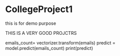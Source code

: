 # CollegeProject1
this is for demo purpose 


THIS IS A VERY GOOD PROJCTRS

emails_count= vectorizer.transform(emails)
predict = model.predict(emails_count)
print(predict)

